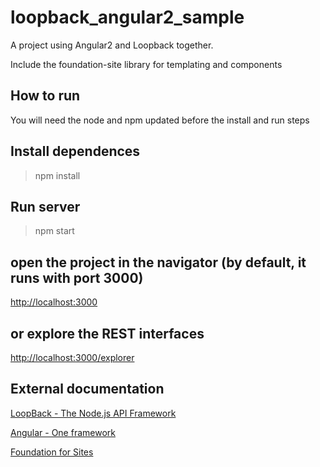 # loopback_angular2_sample

A project using Angular2 and Loopback together.

Include the foundation-site library for templating and components

## How to run

You will need the node and npm updated before the install and run steps

## Install dependences

> npm install

## Run server

> npm start

## open the project in the navigator (by default, it runs with port 3000)

[http://localhost:3000](http://localhost:3000)

## or explore the REST interfaces

[http://localhost:3000/explorer](http://localhost:3000/explorer)

## External documentation

[LoopBack - The Node.js API Framework](https://loopback.io/)

[Angular - One framework](https://angular.io/)

[Foundation for Sites](http://foundation.zurb.com/sites.html)
